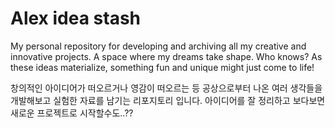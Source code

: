 # Alex idea stash
My personal repository for developing and archiving all my creative and innovative projects. A space where my dreams take shape. Who knows? As these ideas materialize, something fun and unique might just come to life!

창의적인 아이디어가 떠오르거나 영감이 떠오르는 등 공상으로부터 나온 여러 생각들을 개발해보고 실험한 자료를 남기는 리포지토리 입니다. 아이디어를 잘 정리하고 보다보면 새로운 프로젝트로 시작할수도..??
